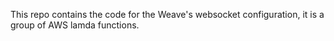 This repo contains the code for the Weave's websocket configuration, it is a group of AWS lamda functions.
